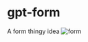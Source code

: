 # gpt-form

A form thingy idea
![form](https://user-images.githubusercontent.com/1220314/230785901-716a8c3f-52d3-496d-b6a7-7ab0b7e75147.gif)
